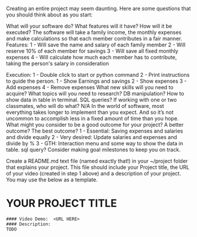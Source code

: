 Creating an entire project may seem daunting. Here are some questions that you should think about as you start:

What will your software do? What features will it have? How will it be executed?
The software will take a family income, the monthly expenses and make calculations so that each member contributes in a fair manner.
Features: 
1 - Will save the name and salary of each family member
2 - Will reserve 10% of each member for savings
3 - Will save all fixed monthly expenses
4 - Will calculate how much each member has to contribute, taking the person's salary in consideration

Execution:
1 - Double click to start or python command
2 - Print instructions to guide the person. 1 - Show Earnings and savings 2 - Show expenses 3 - Add expenses 4 - Remove expenses
What new skills will you need to acquire? What topics will you need to research?
DB manipulation?
How to show data in table in terminal. SQL queries?
If working with one or two classmates, who will do what?
N/A
In the world of software, most everything takes longer to implement than you expect. And so it’s not uncommon to accomplish less in a fixed amount of time than you hope. What might you consider to be a good outcome for your project? A better outcome? The best outcome?
1 - Essential: Saving expenses and salaries and divide equally
2 - Very desired: Update salaries and expenses and divide by %
3 - GTH: Interaction menu and some way to show the data in table. sql query?
Consider making goal milestones to keep you on track.



Create a README.md text file (named exactly that!) in your ~/project folder that explains your project. This file should include your Project title, the URL of your video (created in step 1 above) and a description of your project. You may use the below as a template.


 # YOUR PROJECT TITLE
    #### Video Demo:  <URL HERE>
    #### Description:
    TODO